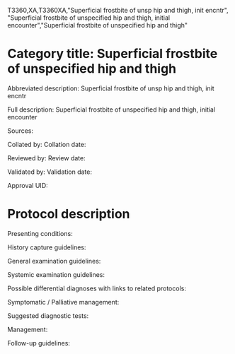 T3360,XA,T3360XA,"Superficial frostbite of unsp hip and thigh, init encntr", "Superficial frostbite of unspecified hip and thigh, initial encounter","Superficial frostbite of unspecified hip and thigh"
# Category title: Superficial frostbite of unspecified hip and thigh

Abbreviated description: Superficial frostbite of unsp hip and thigh, init encntr

Full description: Superficial frostbite of unspecified hip and thigh, initial encounter

Sources:

Collated by:
Collation date:

Reviewed by:
Review date:

Validated by:
Validation date:

Approval UID:

# Protocol description

Presenting conditions:

History capture guidelines:

General examination guidelines:

Systemic examination guidelines:

Possible differential diagnoses with links to related protocols:

Symptomatic / Palliative management:

Suggested diagnostic tests:

Management:

Follow-up guidelines:
